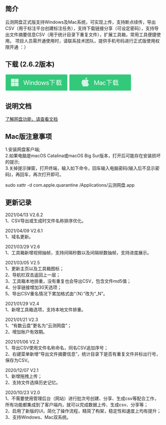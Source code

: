 ## 简介

云测网盘正式版支持Windows及Mac系统，可实现上传，支持断点续传，导出CSV（用于标注平台创建标注任务），支持下载链接分享（可设定密码），支持导出文件摘要信息CSV（用于统计目录下重复文件），扩展工具箱，常用工具便捷使用。
项目人员需开通使用时，请联系技术团队，提供手机号码进行正式版使用权限开通  ：）

## 下载  (2.6.2版本)

[![](./images/windows.png)](http://ysdm.yscdn.testin.cn/pan/581242/download20210413/testin_pan_win_setup_2.6.2.exe?e=1649841024&token=zWgdjdRsH7WGyRTkxjc31KVUk1X8EoyE9qStHqaU:6Nq1XgT8erKyTGjNV3SMag7oViY=)
[![](./images/mac.png)](http://ysdm.yscdn.testin.cn/pan/581242/download20210413/testin_pan_mac_setup_2.6.2.dmg?e=1649841012&token=zWgdjdRsH7WGyRTkxjc31KVUk1X8EoyE9qStHqaU:VBLi6Di9edtJ1uGn7pHEsqcIauo=)

## 说明文档 
[了解网盘功能，请查看文档](https://testindata.gitbook.io/label/pan/files)  

## Mac版注意事项
1.安装网盘客户端;  
2.如果电脑是macOS Catalina或macOS Big Sur版本，打开后可能存在安装损坏的提示;  
3.关掉提示弹窗，打开终端，输入如下命令，回车输入电脑密码(输入后不显示密码)，再回车，再次打开即可。  

sudo xattr -d com.apple.quarantine /Applications/云测网盘.app

## 更新记录  
2021/04/13 V2.6.2  
1、CSV导出或生成时文件名称排序优化。

2021/04/09 V2.6.1  
1、域名更新。  

2021/03/29 V2.6  
1、工具箱新增视频抽帧，支持间隔秒数以及间隔帧数抽帧，支持进度展示。  

2021/03/05  V2.5  
1、更新主页以及工具箱图标；  
2、导航栏双击返回上一层；  
3、工具箱本地排重，没有重复也会导出CSV，包含文件md5值；  
4、分享链接增加30天选项；  
5、导出CSV重名情况下累加格式由“（N）”改为“_N”。  

2021/01/29  V2.4  
1、新增工具箱选项，支持本地文件排重。  

2021/01/21  V2.3  
1、“有数云盘”更名为“云测网盘”；  
2、增加账户有效期。  

2021/01/06  V2.2  
1、导出CSV使用文件名称命名，同名CSV追加序号；  
2、右键菜单新增“导出文件摘要信息”，统计目录下是否有重复文件并标出行号，保存为CSV。  

2020/12/07  V2.1  
1、新增拖拽上传；  
2、支持文件选择历史记忆。  

2020/10/23  V2.0  
1、不需要使用管理后台（网站）进行批次号创建、分享、生成csv等配合工作，所有功能都集成到了客户端内，就可以完成数据上传、生成csv、分享等；  
2、启用了新版的UI，简化了操作流程，精简了构架，稳定性和速度上均有提升；  
3、支持Windows、Mac双系统。
